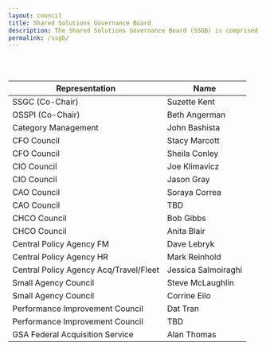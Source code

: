 ```yaml
---
layout: council
title: Shared Solutions Governance Board
description: The Shared Solutions Governance Board (SSGB) is comprised of representatives from the CXO councils and is responsible for making recommendations to OMB on potential sharing opportunities and for advising on the implementation of the designated activities. The SSGB will also serve as the escalation point for the Business Standards Council (BSC) to resolve inconsistencies in the creation of business and data standards or to suggest possible resolutions for OMB policy officials. Membership includes executives from across the Federal enterprise to provide a broad perspective on opportunities, concerns, and policies related to shared solutions.
permalink: /ssgb/
---
```

<br>
<br>

| Representation     | Name           |
| ------------- |-------------|
| SSGC (Co-Chair)    | Suzette Kent |
| OSSPI (Co-Chair) | Beth Angerman   |  
| Category Management     | John Bashista      |
| CFO Council     |  Stacy Marcott      |
| CFO Council | Sheila Conley |  
| CIO Council | Joe Klimavicz      |  
| CIO Council | Jason Gray      |  
| CAO Council | Soraya Correa      |  
| CAO Council | TBD     |  
| CHCO Council   | Bob Gibbs        |  
| CHCO Council   | Anita Blair        |  
| Central Policy Agency FM | Dave Lebryk    |  
| Central Policy Agency HR | Mark Reinhold    |  
| Central Policy Agency Acq/Travel/Fleet | Jessica Salmoiraghi    |  
| Small Agency Council | Steve McLaughlin    |  
| Small Agency Council | Corrine Eilo    |  
| Performance Improvement Council | Dat Tran      |
| Performance Improvement Council | TBD    |  
| GSA Federal Acquisition Service | Alan Thomas      |





<!-- | Representation     | Name           |
| ------------- |-------------|
| OMB - Shared Services Policy Officer    | Lesley Field |
| Unified Shared Services Management | Beth Angerman   |  
| OMB - Office of Federal Procurement Policy     | Karen Pica      |
| Customer Council Representative | TBD |  
| Provider Council Representative | Doug Anderson      |  
| General Services Administration | Tony Costa      |  
| Department of Treasury | Kristie Conrath      |  
| Office of Personnel Management | Joe Kennedy     |  
| Chief Human Capital Officer Council Representative |Robert Gibbs        |  
| Chief Financial Officer Council Representative | Stacy Marcott   |  
| Chief Acquisition Officer Council Representative | Iris Cooper      |  
| Chief Information Officer Representative | Joe Klimavicz       |  
| Department of Defense | Mark Easton      |  
| Department of Agriculture | Lynn Moanney       |  
| Department of Transportation | Jennifer Funk    |  
| Department of Interior | Elena Gonzalez      |  
| Unified Shared Services Management | Beth Angerman   |  -->
